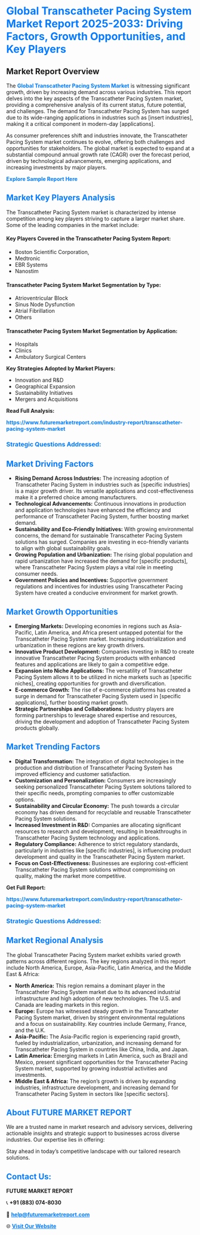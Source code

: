 <h1 style="color: #007BFF;">Global Transcatheter Pacing System Market Report 2025-2033: Driving Factors, Growth Opportunities, and Key Players</h1>

<section id="overview">
<h2>Market Report Overview</h2>
<p>The <a href="https://www.futuremarketreport.com/industry-report/transcatheter-pacing-system-market" style="color: #007BFF; text-decoration: none;"><strong>Global Transcatheter Pacing System Market</strong></a> is witnessing significant growth, driven by increasing demand across various industries. This report delves into the key aspects of the Transcatheter Pacing System market, providing a comprehensive analysis of its current status, future potential, and challenges. The demand for Transcatheter Pacing System has surged due to its wide-ranging applications in industries such as [insert industries], making it a critical component in modern-day [applications].</p>
<p>As consumer preferences shift and industries innovate, the Transcatheter Pacing System market continues to evolve, offering both challenges and opportunities for stakeholders. The global market is expected to expand at a substantial compound annual growth rate (CAGR) over the forecast period, driven by technological advancements, emerging applications, and increasing investments by major players.</p>
</section>

<section id="overview">
<p><a href="https://www.futuremarketreport.com/request-sample/reportId=78504" style="color: #007BFF; text-decoration: none;"><strong>Explore Sample Report Here</strong></a></p>
</section>

<section id="key-players">
<h2 style="color: #007BFF;">Market Key Players Analysis</h2>
<p>The Transcatheter Pacing System market is characterized by intense competition among key players striving to capture a larger market share. Some of the leading companies in the market include:</p>
<h4>Key Players Covered in the Transcatheter Pacing System Report:</h4>
<ul><li>Boston Scientific Corporation,</li><li>Medtronic</li><li>EBR Systems</li><li>Nanostim</li></ul>
<h4>Transcatheter Pacing System Market Segmentation by Type:</h4>
<ul><li>Atrioventricular Block</li><li>Sinus Node Dysfunction</li><li>Atrial Fibrillation</li><li>Others</li></ul>

<h4>Transcatheter Pacing System Market Segmentation by Application:</h4>
<ul><li>Hospitals</li><li>Clinics</li><li>Ambulatory Surgical Centers</li></ul>
<p><strong>Key Strategies Adopted by Market Players:</strong></p>
<ul>
<li>Innovation and R&D</li>
<li>Geographical Expansion</li>
<li>Sustainability Initiatives</li>
<li>Mergers and Acquisitions</li>
</ul>
</section>

<section>
<p><strong>Read Full Analysis: </strong></p><a href="https://www.futuremarketreport.com/industry-report/transcatheter-pacing-system-market" style="color: #007BFF; text-decoration: none;"><strong>https://www.futuremarketreport.com/industry-report/transcatheter-pacing-system-market</strong></a>
<h3 style="color: #007BFF;">Strategic Questions Addressed:</h3>
</section>

<section id="driving-factors">
<h2 style="color: #007BFF;">Market Driving Factors</h2>
<ul>
<li><strong>Rising Demand Across Industries:</strong> The increasing adoption of Transcatheter Pacing System in industries such as [specific industries] is a major growth driver. Its versatile applications and cost-effectiveness make it a preferred choice among manufacturers.</li>
<li><strong>Technological Advancements:</strong> Continuous innovations in production and application technologies have enhanced the efficiency and performance of Transcatheter Pacing System, further boosting market demand.</li>
<li><strong>Sustainability and Eco-Friendly Initiatives:</strong> With growing environmental concerns, the demand for sustainable Transcatheter Pacing System solutions has surged. Companies are investing in eco-friendly variants to align with global sustainability goals.</li>
<li><strong>Growing Population and Urbanization:</strong> The rising global population and rapid urbanization have increased the demand for [specific products], where Transcatheter Pacing System plays a vital role in meeting consumer needs.</li>
<li><strong>Government Policies and Incentives:</strong> Supportive government regulations and incentives for industries using Transcatheter Pacing System have created a conducive environment for market growth.</li>
</ul>
</section>

<section id="growth-opportunities">
<h2 style="color: #007BFF;">Market Growth Opportunities</h2>
<ul>
<li><strong>Emerging Markets:</strong> Developing economies in regions such as Asia-Pacific, Latin America, and Africa present untapped potential for the Transcatheter Pacing System market. Increasing industrialization and urbanization in these regions are key growth drivers.</li>
<li><strong>Innovative Product Development:</strong> Companies investing in R&D to create innovative Transcatheter Pacing System products with enhanced features and applications are likely to gain a competitive edge.</li>
<li><strong>Expansion into Niche Applications:</strong> The versatility of Transcatheter Pacing System allows it to be utilized in niche markets such as [specific niches], creating opportunities for growth and diversification.</li>
<li><strong>E-commerce Growth:</strong> The rise of e-commerce platforms has created a surge in demand for Transcatheter Pacing System used in [specific applications], further boosting market growth.</li>
<li><strong>Strategic Partnerships and Collaborations:</strong> Industry players are forming partnerships to leverage shared expertise and resources, driving the development and adoption of Transcatheter Pacing System products globally.</li>
</ul>
</section>

<section id="trending-factors">
<h2 style="color: #007BFF;">Market Trending Factors</h2>
<ul>
<li><strong>Digital Transformation:</strong> The integration of digital technologies in the production and distribution of Transcatheter Pacing System has improved efficiency and customer satisfaction.</li>
<li><strong>Customization and Personalization:</strong> Consumers are increasingly seeking personalized Transcatheter Pacing System solutions tailored to their specific needs, prompting companies to offer customizable options.</li>
<li><strong>Sustainability and Circular Economy:</strong> The push towards a circular economy has driven demand for recyclable and reusable Transcatheter Pacing System solutions.</li>
<li><strong>Increased Investment in R&D:</strong> Companies are allocating significant resources to research and development, resulting in breakthroughs in Transcatheter Pacing System technology and applications.</li>
<li><strong>Regulatory Compliance:</strong> Adherence to strict regulatory standards, particularly in industries like [specific industries], is influencing product development and quality in the Transcatheter Pacing System market.</li>
<li><strong>Focus on Cost-Effectiveness:</strong> Businesses are exploring cost-efficient Transcatheter Pacing System solutions without compromising on quality, making the market more competitive.</li>
</ul>
</section>

<section>
<p><strong>Get Full Report: </strong></p><a href="https://www.futuremarketreport.com/industry-report/transcatheter-pacing-system-market" style="color: #007BFF; text-decoration: none;"><strong>https://www.futuremarketreport.com/industry-report/transcatheter-pacing-system-market</strong></a>
<h3 style="color: #007BFF;">Strategic Questions Addressed:</h3>
</section>


<section id="regional-analysis">
<h2 style="color: #007BFF;">Market Regional Analysis</h2>
<p>The global Transcatheter Pacing System market exhibits varied growth patterns across different regions. The key regions analyzed in this report include North America, Europe, Asia-Pacific, Latin America, and the Middle East & Africa:</p>
<ul>
<li><strong>North America:</strong> This region remains a dominant player in the Transcatheter Pacing System market due to its advanced industrial infrastructure and high adoption of new technologies. The U.S. and Canada are leading markets in this region.</li>
<li><strong>Europe:</strong> Europe has witnessed steady growth in the Transcatheter Pacing System market, driven by stringent environmental regulations and a focus on sustainability. Key countries include Germany, France, and the U.K.</li>
<li><strong>Asia-Pacific:</strong> The Asia-Pacific region is experiencing rapid growth, fueled by industrialization, urbanization, and increasing demand for Transcatheter Pacing System in countries like China, India, and Japan.</li>
<li><strong>Latin America:</strong> Emerging markets in Latin America, such as Brazil and Mexico, present significant opportunities for the Transcatheter Pacing System market, supported by growing industrial activities and investments.</li>
<li><strong>Middle East & Africa:</strong> The region’s growth is driven by expanding industries, infrastructure development, and increasing demand for Transcatheter Pacing System in sectors like [specific sectors].</li>
</ul>
</section>

<footer>
<h2 style="color: #007BFF;">About FUTURE MARKET REPORT</h2>
<p>We are a trusted name in market research and advisory services, delivering actionable insights and strategic support to businesses across diverse industries. Our expertise lies in offering:</p>

<p>Stay ahead in today’s competitive landscape with our tailored research solutions.</p>

<h2 style="color: #007BFF;">Contact Us:</h2>
<p><strong>FUTURE MARKET REPORT</strong></p>
<p>📞 <strong>+91 (883) 074-8030</strong></p>
<p>📧 <strong><a href="mailto:help@futuremarketreport.com" style="color: #007BFF;">help@futuremarketreport.com</a></strong></p>
<p>🌐 <strong><a href="https://www.futuremarketreport.com/" style="color: #007BFF;">Visit Our Website</a></strong></p>
</footer>